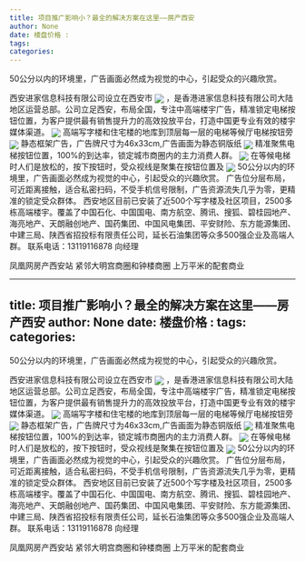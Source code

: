 ```yaml
---
title: 项目推广影响小？最全的解决方案在这里——房产西安
author: None
date: 楼盘价格 : 
tags: 
categories: 
---
```

50公分以内的环境里，广告画面必然成为视觉的中心，引起受众的兴趣欣赏。
<!-- more -->
西安进家信息科技有限公司设立在西安市
<img align="center" border="0" src="http://s3.ifengimg.com/2017/01/06/c0901eae48c2f1c9f1fa2f26531c91ca.png" />
，是香港进家信息科技有限公司大陆地区运营总部。公司立足西安，布局全国，专注中高端楼宇广告，精准锁定电梯按钮位置，为客户提供最有销售提升力的高效投放平台，打造中国更专业有效的楼宇媒体渠道。
<img align="center" border="0" src="http://s2.ifengimg.com/2017/01/06/b0b72e80effea525fe3663f17555f924.png" />
高端写字楼和住宅楼的地库到顶层每一层的电梯等候厅电梯按钮旁
<img align="center" border="0" src="http://s3.ifengimg.com/2017/01/06/c56f8789542a4cbbf4c6dcc37448397e.png" />
静态框架广告，广告牌尺寸为46x33cm,广告画面为静态铜版纸
<img align="center" border="0" src="http://s2.ifengimg.com/2017/01/06/b26849e0b3cf55c96c74c76a0649ef1a.png" />
精准聚焦电梯按钮位置，100%的到达率，锁定城市商圈内的主力消费人群。
<img align="center" border="0" src="http://s0.ifengimg.com/2017/01/06/4545bc29923c92173909ac21eaa5e9ea.png" />
在等候电梯时人们是放松的，按下按钮时，受众视线是聚集在按钮位置及
<img align="center" border="0" src="http://s0.ifengimg.com/2017/01/06/d5087ebd4f24419f520e1420f6b96918.png" />
50公分以内的环境里，广告画面必然成为视觉的中心，引起受众的兴趣欣赏。
广告位分层布局，可近距离接触，适合私密扫码，不受手机信号限制，广告资源流失几乎为零，更精准的锁定受众群体。
西安地区目前已安装了近500个写字楼及社区项目，2500多栋高端楼宇。覆盖了中国石化、中国国电、南方航空、腾讯、搜狐、碧桂园地产、海亮地产、天朗融创地产、国药集团、中国风电集团、平安财险、东方能源集团、中建三局、陕西省招投标有限责任公司，延长石油集团等众多500强企业及高端人群。
联系电话：13119116878 向经理
                        
                        
                        
                        
                                        
                    
                    
                
                    
                    
                    
                
                    
                
凤凰网房产西安站
紧邻大明宫商圈和钟楼商圈
上万平米的配套商业
	                        
	                    
	                        
	                    
---
title: 项目推广影响小？最全的解决方案在这里——房产西安
author: None
date: 楼盘价格 : 
tags: 
categories: 
---
50公分以内的环境里，广告画面必然成为视觉的中心，引起受众的兴趣欣赏。
<!-- more -->
西安进家信息科技有限公司设立在西安市
<img align="center" border="0" src="http://s3.ifengimg.com/2017/01/06/c0901eae48c2f1c9f1fa2f26531c91ca.png" />
，是香港进家信息科技有限公司大陆地区运营总部。公司立足西安，布局全国，专注中高端楼宇广告，精准锁定电梯按钮位置，为客户提供最有销售提升力的高效投放平台，打造中国更专业有效的楼宇媒体渠道。
<img align="center" border="0" src="http://s2.ifengimg.com/2017/01/06/b0b72e80effea525fe3663f17555f924.png" />
高端写字楼和住宅楼的地库到顶层每一层的电梯等候厅电梯按钮旁
<img align="center" border="0" src="http://s3.ifengimg.com/2017/01/06/c56f8789542a4cbbf4c6dcc37448397e.png" />
静态框架广告，广告牌尺寸为46x33cm,广告画面为静态铜版纸
<img align="center" border="0" src="http://s2.ifengimg.com/2017/01/06/b26849e0b3cf55c96c74c76a0649ef1a.png" />
精准聚焦电梯按钮位置，100%的到达率，锁定城市商圈内的主力消费人群。
<img align="center" border="0" src="http://s0.ifengimg.com/2017/01/06/4545bc29923c92173909ac21eaa5e9ea.png" />
在等候电梯时人们是放松的，按下按钮时，受众视线是聚集在按钮位置及
<img align="center" border="0" src="http://s0.ifengimg.com/2017/01/06/d5087ebd4f24419f520e1420f6b96918.png" />
50公分以内的环境里，广告画面必然成为视觉的中心，引起受众的兴趣欣赏。
广告位分层布局，可近距离接触，适合私密扫码，不受手机信号限制，广告资源流失几乎为零，更精准的锁定受众群体。
西安地区目前已安装了近500个写字楼及社区项目，2500多栋高端楼宇。覆盖了中国石化、中国国电、南方航空、腾讯、搜狐、碧桂园地产、海亮地产、天朗融创地产、国药集团、中国风电集团、平安财险、东方能源集团、中建三局、陕西省招投标有限责任公司，延长石油集团等众多500强企业及高端人群。
联系电话：13119116878 向经理
                        
                        
                        
                        
                                        
                    
                    
                
                    
                    
                    
                
                    
                
凤凰网房产西安站
紧邻大明宫商圈和钟楼商圈
上万平米的配套商业
	                        
	                    
	                        
	                    
